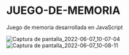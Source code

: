 # JUEGO-DE-MEMORIA
Juego de memoria desarrollada en JavaScript

![Captura de pantalla_2022-06-07_10-07-04](https://user-images.githubusercontent.com/70282114/172430574-113685fe-da04-42fd-87c5-2b5a03317e85.png)
![Captura de pantalla_2022-06-07_10-08-11](https://user-images.githubusercontent.com/70282114/172430591-04f5cc9f-2a31-449f-8b41-036f1e1830b9.png)
